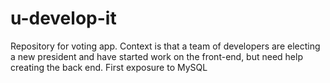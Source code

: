 # u-develop-it
Repository for voting app. Context is that a team of developers are electing a new president and have started work on the front-end, but need help creating the back end. First exposure to MySQL
